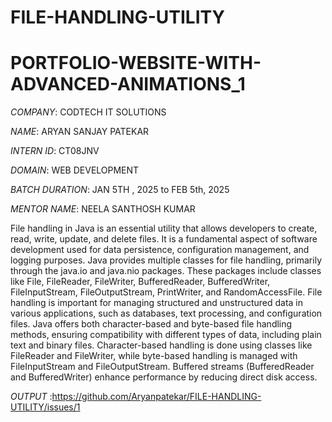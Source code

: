 # FILE-HANDLING-UTILITY

# PORTFOLIO-WEBSITE-WITH-ADVANCED-ANIMATIONS_1

*COMPANY*: CODTECH IT SOLUTIONS

*NAME*: ARYAN SANJAY PATEKAR

*INTERN ID*: CT08JNV

*DOMAIN*: WEB DEVELOPMENT

*BATCH DURATION*: JAN 5TH , 2025 to FEB 5th, 2025

*MENTOR NAME*: NEELA SANTHOSH KUMAR

File handling in Java is an essential utility that allows developers to create, read, write, update, and delete files. It is a fundamental aspect of software development used for data persistence, configuration management, and logging purposes. Java provides multiple classes for file handling, primarily through the java.io and java.nio packages. These packages include classes like File, FileReader, FileWriter, BufferedReader, BufferedWriter, FileInputStream, FileOutputStream, PrintWriter, and RandomAccessFile. File handling is important for managing structured and unstructured data in various applications, such as databases, text processing, and configuration files. Java offers both character-based and byte-based file handling methods, ensuring compatibility with different types of data, including plain text and binary files. Character-based handling is done using classes like FileReader and FileWriter, while byte-based handling is managed with FileInputStream and FileOutputStream. Buffered streams (BufferedReader and BufferedWriter) enhance performance by reducing direct disk access. 

*OUTPUT*  :https://github.com/Aryanpatekar/FILE-HANDLING-UTILITY/issues/1
